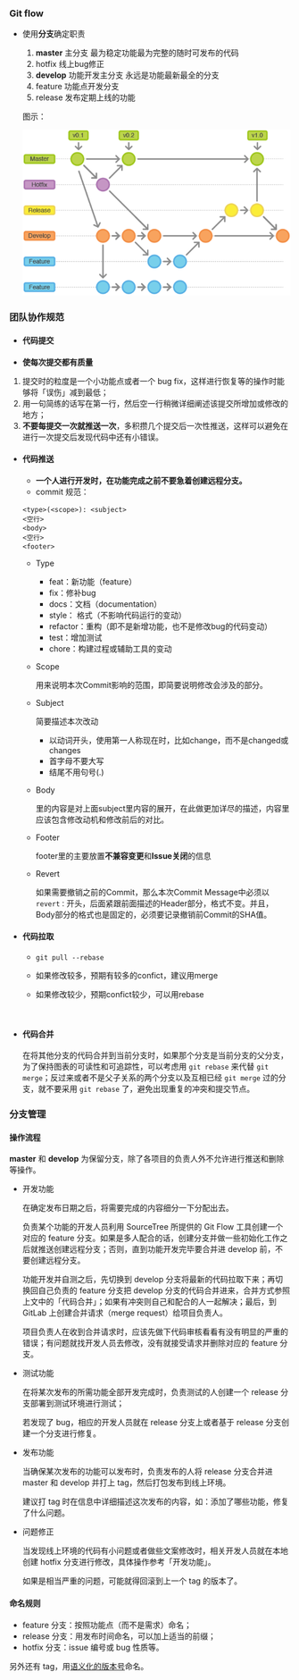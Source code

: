 ### Git flow

- 使用**分支**确定职责

  1. **master** 主分支 最为稳定功能最为完整的随时可发布的代码
  2. hotfix 线上bug修正
  3. **develop** 功能开发主分支 永远是功能最新最全的分支
  4. feature 功能点开发分支
  5. release 发布定期上线的功能

  图示：

  ![Git-Flow-Demo](./res/git-workflow-release-cycle-4maintenance.png)

### 团队协作规范

- #### 代码提交


- **使每次提交都有质量**

1. 提交时的粒度是一个小功能点或者一个 bug fix，这样进行恢复等的操作时能够将「误伤」减到最低；
2. 用一句简练的话写在第一行，然后空一行稍微详细阐述该提交所增加或修改的地方；
3. **不要每提交一次就推送一次**，多积攒几个提交后一次性推送，这样可以避免在进行一次提交后发现代码中还有小错误。

- #### 代码推送

  - **一个人进行开发时，在功能完成之前不要急着创建远程分支。**
  - commit 规范：

  ```
  <type>(<scope>): <subject>
  <空行>
  <body>
  <空行>
  <footer>
  ```

  - Type

    - feat：新功能（feature）
    - fix：修补bug
    - docs：文档（documentation）
    - style： 格式（不影响代码运行的变动）
    - refactor：重构（即不是新增功能，也不是修改bug的代码变动）
    - test：增加测试
    - chore：构建过程或辅助工具的变动

  - Scope

    用来说明本次Commit影响的范围，即简要说明修改会涉及的部分。

  - Subject

    简要描述本次改动

    - 以动词开头，使用第一人称现在时，比如change，而不是changed或changes
    - 首字母不要大写
    - 结尾不用句号(.)

  - Body

    <body>里的内容是对上面subject里内容的展开，在此做更加详尽的描述，内容里应该包含修改动机和修改前后的对比。

  - Footer

    footer里的主要放置**不兼容变更**和**Issue关闭**的信息

  - Revert

    如果需要撤销之前的Commit，那么本次Commit Message中必须以`revert：`开头，后面紧跟前面描述的Header部分，格式不变。并且，Body部分的格式也是固定的，必须要记录撤销前Commit的SHA值。

- #### 代码拉取

  - ```
    git pull --rebase
    ```

  -  如果修改较多，预期有较多的confict，建议用merge

  - 如果修改较少，预期confict较少，可以用rebase

    ​

- #### 代码合并

  在将其他分支的代码合并到当前分支时，如果那个分支是当前分支的父分支，为了保持图表的可读性和可追踪性，可以考虑用 `git rebase` 来代替 `git merge`；反过来或者不是父子关系的两个分支以及互相已经 `git merge` 过的分支，就不要采用 `git rebase` 了，避免出现重复的冲突和提交节点。

### 分支管理

#### 操作流程

**master** 和 **develop** 为保留分支，除了各项目的负责人外不允许进行推送和删除等操作。

- 开发功能

  在确定发布日期之后，将需要完成的内容细分一下分配出去。

  负责某个功能的开发人员利用 SourceTree 所提供的 Git Flow 工具创建一个对应的 feature 分支。如果是多人配合的话，创建分支并做一些初始化工作之后就推送创建远程分支；否则，直到功能开发完毕要合并进 develop 前，不要创建远程分支。

  功能开发并自测之后，先切换到 develop 分支将最新的代码拉取下来；再切换回自己负责的 feature 分支把 develop 分支的代码合并进来，合并方式参照上文中的「代码合并」；如果有冲突则自己和配合的人一起解决；最后，到 GitLab 上创建合并请求（merge request）给项目负责人。

  项目负责人在收到合并请求时，应该先做下代码审核看看有没有明显的严重的错误；有问题就找开发人员去修改，没有就接受请求并删除对应的 feature 分支。

- 测试功能

  在将某次发布的所需功能全部开发完成时，负责测试的人创建一个 release 分支部署到测试环境进行测试；

  若发现了 bug，相应的开发人员就在 release 分支上或者基于 release 分支创建一个分支进行修复。

- 发布功能

  当确保某次发布的功能可以发布时，负责发布的人将 release 分支合并进 master 和 develop 并打上 tag，然后打包发布到线上环境。

  建议打 tag 时在信息中详细描述这次发布的内容，如：添加了哪些功能，修复了什么问题。

- 问题修正

  当发现线上环境的代码有小问题或者做些文案修改时，相关开发人员就在本地创建 hotfix 分支进行修改，具体操作参考「开发功能」。

  如果是相当严重的问题，可能就得回滚到上一个 tag 的版本了。

#### 命名规则

- feature 分支：按照功能点（而不是需求）命名；
- release 分支：用发布时间命名，可以加上适当的前缀；
- hotfix 分支：issue 编号或 bug 性质等。

另外还有 tag，用[语义化的版本号](http://semver.org/lang/zh-CN/)命名。